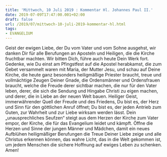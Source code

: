 ```yaml
---
title: 'Mittwoch, 10 Juli 2019 : Kommentar Hl. Johannes Paul II.'
date: 2019-07-09T17:47:00.001+02:00
draft: false
url: /2019/07/mittwoch-10-juli-2019-kommentar-hl.html
tags: 
- EVANGELIUM
---
```


Geist der ewigen Liebe, der Du vom Vater und vom Sohne ausgehst, wir danken Dir für alle Berufungen an Aposteln und Heiligen, die die Kirche fruchtbar machten. Wir bitten Dich, führe auch heute Dein Werk fort. Gedenke, wie Du einst am Pfingstfest auf die Apostel herabkamst, die zum Gebet versammelt waren mit Maria, der Mutter Jesu, und schau auf Deine Kirche, die heute ganz besonders heiligmäßige Priester braucht, treue und vollmächtige Zeugen Deiner Gnade, die Ordensmänner und Ordensfrauen braucht, welche die Freude derer sichtbar machen, die nur für den Vater leben, derer, die sich die Sendung und Hingabe Christi zu eigen machen, und derer, die in Liebe an der neuen Welt bauen. Heiliger Geist, immerwährender Quell der Freude und des Friedens, Du bist es, der Herz und Sinn für den göttlichen Anruf öffnet; Du bist es, der jeden Antrieb zum Guten, zur Wahrheit und zur Liebe wirksam werden lässt. Dein „unausprechliches Seufzen“ steigt aus dem Herzen der Kirche zum Vater empor, der Kirche, die für das Evangelium leidet und kämpft. Öffne die Herzen und Sinne der jungen Männer und Mädchen, damit ein neues Aufblühen heiligmäßiger Berufungen die Treue Deiner Liebe zeige und alle Christus erkennen können, das wahre Licht, das in die Welt gekommen ist, um jedem Menschen die sichere Hoffnung auf ewiges Leben zu schenken. Amen!
